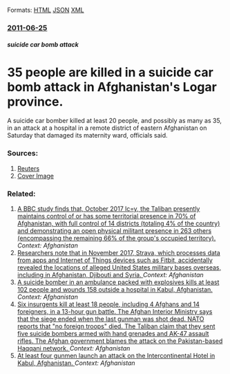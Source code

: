 
Formats: [HTML](/news/2011/06/25/35-people-are-killed-in-a-suicide-car-bomb-attack-in-afghanistan-s-logar-province.html)  [JSON](/news/2011/06/25/35-people-are-killed-in-a-suicide-car-bomb-attack-in-afghanistan-s-logar-province.json)  [XML](/news/2011/06/25/35-people-are-killed-in-a-suicide-car-bomb-attack-in-afghanistan-s-logar-province.xml)  

### [2011-06-25](/news/2011/06/25/index.md)

##### suicide car bomb attack
# 35 people are killed in a suicide car bomb attack in Afghanistan's Logar province. 

A suicide car bomber killed at least 20 people, and possibly as many as 35, in an attack at a hospital in a remote district of eastern Afghanistan on Saturday that damaged its maternity ward, officials said.


### Sources:

1. [Reuters](https://www.reuters.com/article/2011/06/25/us-afghanistan-bombing-idUSTRE75O0OZ20110625?feedType=RSS&feedName=topNews)
1. [Cover Image](https://s4.reutersmedia.net/resources_v2/images/rcom-default.png)

### Related:

1. [A BBC study finds that, October 2017 lc=y, the Taliban presently maintains control of or has some territorial presence in 70% of Afghanistan, with full control of 14 districts (totaling 4% of the country) and demonstrating an open physical militant presence in 263 others (encompassing the remaining 66% of the group's occupied territory). ](/news/2018/01/31/a-bbc-study-finds-that-october-2017-lc-y-the-taliban-presently-maintains-control-of-or-has-some-territorial-presence-in-70-of-afghanistan.md) _Context: Afghanistan_
2. [Researchers note that in November 2017, Strava, which processes data from apps and Internet of Things devices such as Fitbit, accidentally revealed the locations of alleged United States military bases overseas, including in Afghanistan, Djibouti and Syria. ](/news/2018/01/28/researchers-note-that-in-november-2017-strava-which-processes-data-from-apps-and-internet-of-things-devices-such-as-fitbit-accidentally-r.md) _Context: Afghanistan_
3. [A suicide bomber in an ambulance packed with explosives kills at least 102 people and wounds 158 outside a hospital in Kabul, Afghanistan. ](/news/2018/01/27/a-suicide-bomber-in-an-ambulance-packed-with-explosives-kills-at-least-102-people-and-wounds-158-outside-a-hospital-in-kabul-afghanistan.md) _Context: Afghanistan_
4. [Six insurgents kill at least 18 people, including 4 Afghans and 14 foreigners, in a 13-hour gun battle. The Afghan Interior Ministry says that the siege ended when the last gunman was shot dead. NATO reports that "no foreign troops" died. The Taliban claim that they sent five suicide bombers armed with hand grenades and AK-47 assault rifles. The Afghan government blames the attack on the Pakistan-based Haqqani network. ](/news/2018/01/21/six-insurgents-kill-at-least-18-people-including-4-afghans-and-14-foreigners-in-a-13-hour-gun-battle-the-afghan-interior-ministry-says-th.md) _Context: Afghanistan_
5. [At least four gunmen launch an attack on the Intercontinental Hotel in Kabul, Afghanistan. ](/news/2018/01/20/at-least-four-gunmen-launch-an-attack-on-the-intercontinental-hotel-in-kabul-afghanistan.md) _Context: Afghanistan_
